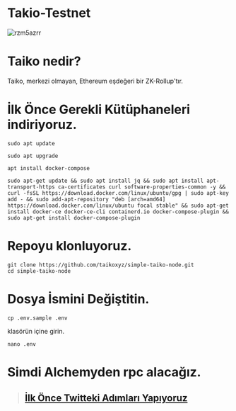 # Takio-Testnet

![rzm5azrr](https://github.com/tuncgs52/Takio-Testnet/assets/80161670/712a3f97-7bfb-4a1c-b742-bb9cf17f179a)

# Taiko nedir?
Taiko, merkezi olmayan, Ethereum eşdeğeri bir ZK-Rollup'tır. 

# İlk Önce Gerekli Kütüphaneleri indiriyoruz.

```
sudo apt update
```

```
sudo apt upgrade
```

```
apt install docker-compose
```

```
sudo apt-get update && sudo apt install jq && sudo apt install apt-transport-https ca-certificates curl software-properties-common -y && curl -fsSL https://download.docker.com/linux/ubuntu/gpg | sudo apt-key add - && sudo add-apt-repository "deb [arch=amd64] https://download.docker.com/linux/ubuntu focal stable" && sudo apt-get install docker-ce docker-ce-cli containerd.io docker-compose-plugin && sudo apt-get install docker-compose-plugin
```

# Repoyu klonluyoruz.

```
git clone https://github.com/taikoxyz/simple-taiko-node.git
cd simple-taiko-node
```


# Dosya İsmini Değiştitin.

```
cp .env.sample .env
```


klasörün içine girin.

```
nano .env
```

# Simdi Alchemyden rpc alacağız.
> ## [İlk Önce Twitteki Adımları Yapıyoruz]([https://scan.mindnetwork.xyz/](https://alchemy.com/?r=Tg4MzUyMTk1NjI3M)https://alchemy.com/?r=Tg4MzUyMTk1NjI3M)






